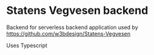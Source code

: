 # Statens Vegvesen backend

Backend for serverless backend application used by https://github.com/w3bdesign/Statens-Vegvesen

Uses Typescript
